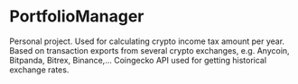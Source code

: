 # PortfolioManager

Personal project. Used for calculating crypto income tax amount per year. Based on transaction exports from several crypto exchanges, e.g. Anycoin, Bitpanda, Bitrex, Binance,... 
Coingecko API used for getting historical exchange rates.
